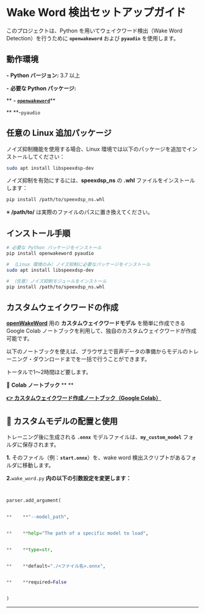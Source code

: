 # Wake Word 検出セットアップガイド

このプロジェクトは、Python を用いてウェイクワード検出（Wake Word Detection）を行うために **`openwakeword`** および **`pyaudio`** を使用します。

## 動作環境

**-** **Python バージョン:** 3.7 以上

**-** **必要な Python パッケージ:**

**  **-** [**`openwakeword`**](**https://pypi.org/project/openwakeword/**)**

**  **-`pyaudio`

## 任意の Linux 追加パッケージ

ノイズ抑制機能を使用する場合、Linux 環境では以下のパッケージを追加でインストールしてください：

```bash
sudo apt install libspeexdsp-dev
```

ノイズ抑制を有効にするには、**speexdsp_ns** の **.whl** ファイルをインストールします：

```bash
pip install /path/to/speexdsp_ns.whl
```

※ **/path/to/** は実際のファイルのパスに置き換えてください。

## インストール手順

```bash
# 必要な Python パッケージをインストール
pip install openwakeword pyaudio

# （Linux 環境のみ）ノイズ抑制に必要なパッケージをインストール
sudo apt install libspeexdsp-dev

# （任意）ノイズ抑制モジュールをインストール
pip install /path/to/speexdsp_ns.whl
```

## カスタムウェイクワードの作成

[**openWakeWord**](**https://github.com/dscripka/openWakeWord**) 用の **カスタムウェイクワードモデル** を簡単に作成できる Google Colab ノートブックを利用して、独自のカスタムウェイクワードが作成可能です。

以下のノートブックを使えば、ブラウザ上で音声データの準備からモデルのトレーニング・ダウンロードまでを一括で行うことができます。

トータルで1〜2時間ほど要します。

🔗 **Colab ノートブック** ** **

**[**👉 カスタムウェイクワード作成ノートブック（Google Colab）**](**https://colab.research.google.com/drive/1qf_2nqbiFh_5OqB_x0VjWFRFDGLf5Tas?usp=sharing**)**


## 🔧 カスタムモデルの配置と使用

トレーニング後に生成される **`.onnx`** モデルファイルは、**`my_custom_model`** フォルダに保存されます。

**1.** そのファイル（例：**`start.onnx`**）を、wake word 検出スクリプトがあるフォルダに移動します。

**2.**`wake_word.py` **内の以下の引数設定を変更します：**

```python


parser.add_argument(


**    **"--model_path",


**    **help="The path of a specific model to load",


**    **type=str,


**    **default="./<ファイル名>.onnx",


**    **required=False


)
```



---
